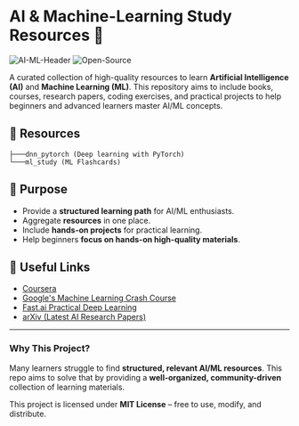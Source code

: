 # AI & Machine-Learning Study Resources 🚀

![AI-ML-Header](https://img.shields.io/badge/Artificial_Intelligence-Machine_Learning-blue) 
![Open-Source](https://img.shields.io/badge/Open--Source-Contributions_Welcome-green)

A curated collection of high-quality resources to learn **Artificial Intelligence (AI)** and **Machine Learning (ML)**. This repository aims to include books, courses, research papers, coding exercises, and practical projects to help beginners and advanced learners master AI/ML concepts.

## 📂 Resources
```
├───dnn_pytorch (Deep learning with PyTorch)
└───ml_study (ML Flashcards)
```

## 🎯 Purpose
- Provide a **structured learning path** for AI/ML enthusiasts.  
- Aggregate **resources** in one place.  
- Include **hands-on projects** for practical learning.  
- Help beginners **focus on hands-on high-quality materials**.  

<!--## 🚀 How to Contribute
1. **Fork** the repository.  
2. Add useful resources (courses, books, papers, etc.).  
3. Submit a **Pull Request** with a clear description.  

*(See [CONTRIBUTING.md](CONTRIBUTING.md) for guidelines.)*  -->

## 🔗 Useful Links
- [Coursera](https://coursera.org)
- [Google's Machine Learning Crash Course](https://developers.google.com/machine-learning/crash-course)  
- [Fast.ai Practical Deep Learning](https://course.fast.ai/)  
- [arXiv (Latest AI Research Papers)](https://arxiv.org/)  

---

### **Why This Project?**
Many learners struggle to find **structured, relevant AI/ML resources**. This repo aims to solve that by providing a **well-organized, community-driven** collection of learning materials.

This project is licensed under **MIT License** – free to use, modify, and distribute.  
